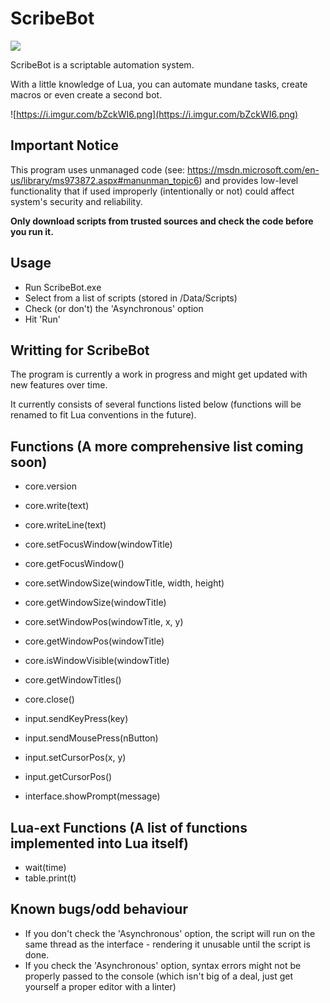 # ScribeBot
![](https://i.imgur.com/nPWbUCM.png) 

ScribeBot is a scriptable automation system.

With a little knowledge of Lua, you can automate mundane tasks, create macros or even create a second bot.

![https://i.imgur.com/bZckWI6.png](https://i.imgur.com/bZckWI6.png)

## Important Notice
This program uses unmanaged code (see: https://msdn.microsoft.com/en-us/library/ms973872.aspx#manunman_topic6) and provides low-level functionality that if used improperly (intentionally or not) could affect system's security and reliability. 

**Only download scripts from trusted sources and check the code before you run it.**

## Usage
- Run ScribeBot.exe
- Select from a list of scripts (stored in /Data/Scripts)
- Check (or don't) the 'Asynchronous' option
- Hit 'Run'

## Writting for ScribeBot
The program is currently a work in progress and might get updated with new features over time.

It currently consists of several functions listed below (functions will be renamed to fit Lua conventions in the future).

## Functions (A more comprehensive list coming soon)

- core.version
- core.write(text)
- core.writeLine(text)
- core.setFocusWindow(windowTitle)
- core.getFocusWindow()
- core.setWindowSize(windowTitle, width, height)
- core.getWindowSize(windowTitle)
- core.setWindowPos(windowTitle, x, y)
- core.getWindowPos(windowTitle)
- core.isWindowVisible(windowTitle)
- core.getWindowTitles()
- core.close()

- input.sendKeyPress(key)
- input.sendMousePress(nButton)
- input.setCursorPos(x, y)
- input.getCursorPos()

- interface.showPrompt(message)

## Lua-ext Functions (A list of functions implemented into Lua itself)

- wait(time)
- table.print(t)

## Known bugs/odd behaviour
- If you don't check the 'Asynchronous' option, the script will run on the same thread as the interface - rendering it unusable until the script is done.
- If you check the 'Asynchronous' option, syntax errors might not be properly passed to the console (which isn't big of a deal, just get yourself a proper editor with a linter)

